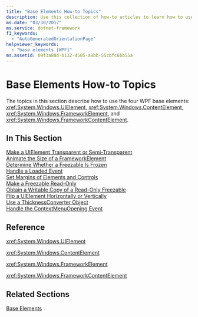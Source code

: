 ```yaml
---
title: "Base Elements How-to Topics"
description: Use this collection of how-to articles to learn how to use the four base elements of Windows Presentation Foundation (WPF). 
ms.date: "03/30/2017"
ms.service: dotnet-framework
f1_keywords: 
  - "AutoGeneratedOrientationPage"
helpviewer_keywords: 
  - "base elements [WPF]"
ms.assetid: 09f3a88d-b132-4505-a8bb-55cbfc6bb55a
---
```

# Base Elements How-to Topics

The topics in this section describe how to use the four WPF base elements: <xref:System.Windows.UIElement>, <xref:System.Windows.ContentElement>, <xref:System.Windows.FrameworkElement>, and <xref:System.Windows.FrameworkContentElement>.  
  
## In This Section  

[Make a UIElement Transparent or Semi-Transparent](how-to-make-a-uielement-transparent-or-semi-transparent.md)  
[Animate the Size of a FrameworkElement](how-to-animate-the-size-of-a-frameworkelement.md)  
[Determine Whether a Freezable Is Frozen](how-to-determine-whether-a-freezable-is-frozen.md)  
[Handle a Loaded Event](how-to-handle-a-loaded-event.md)  
[Set Margins of Elements and Controls](how-to-set-margins-of-elements-and-controls.md)  
[Make a Freezable Read-Only](how-to-make-a-freezable-read-only.md)  
[Obtain a Writable Copy of a Read-Only Freezable](how-to-obtain-a-writable-copy-of-a-read-only-freezable.md)  
[Flip a UIElement Horizontally or Vertically](how-to-flip-a-uielement-horizontally-or-vertically.md)  
[Use a ThicknessConverter Object](how-to-use-a-thicknessconverter-object.md)  
[Handle the ContextMenuOpening Event](how-to-handle-the-contextmenuopening-event.md)  
  
## Reference  

<xref:System.Windows.UIElement>  
  
<xref:System.Windows.ContentElement>  
  
<xref:System.Windows.FrameworkElement>  
  
<xref:System.Windows.FrameworkContentElement>  
  
## Related Sections  

[Base Elements](base-elements.md)
